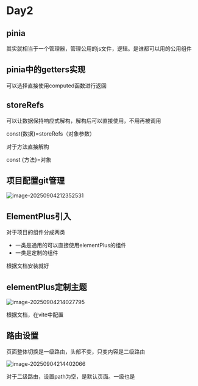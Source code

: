 # Day2

## pinia

其实就相当于一个管理器，管理公用的js文件，逻辑。是谁都可以用的公用组件

## pinia中的getters实现

可以选择直接使用computed函数进行返回

## storeRefs

可以让数据保持响应式解构，解构后可以直接使用，不用再被调用

const{数据}=storeRefs（对象参数）

对于方法直接解构

const {方法}=对象

## 项目配置git管理

![image-20250904212352531](C:\Users\PC\AppData\Roaming\Typora\typora-user-images\image-20250904212352531.png)

## ElementPlus引入

对于项目的组件分成两类

- 一类是通用的可以直接使用elementPlus的组件
- 一类是定制的组件

根据文档安装就好

## elementPlus定制主题

![image-20250904214027795](C:\Users\PC\AppData\Roaming\Typora\typora-user-images\image-20250904214027795.png)

根据文档，在vite中配置

## 路由设置

页面整体切换是一级路由，头部不变，只变内容是二级路由

![image-20250904214402066](C:\Users\PC\AppData\Roaming\Typora\typora-user-images\image-20250904214402066.png)

对于二级路由，设置path为空，是默认页面。一级也是

